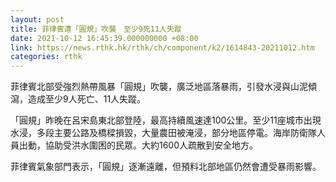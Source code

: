 ```yaml
---
layout: post
title: 菲律賓遭「圓規」吹襲　至少9死11人失蹤
date: 2021-10-12 16:45:39.000000000 +08:00
link: https://news.rthk.hk/rthk/ch/component/k2/1614843-20211012.htm
categories: rthk
---
```


菲律賓北部受強烈熱帶風暴「圓規」吹襲，廣泛地區落暴雨，引發水浸與山泥傾瀉，造成至少9人死亡、11人失蹤。

「圓規」昨晚在呂宋島東北部登陸，最高持續風速達100公里。至少11座城市出現水浸，多段主要公路及橋樑損毀，大量農田被淹浸，部分地區停電。海岸防衛隊人員出動，協助受洪水圍困的民眾。大約1600人疏散到安全地方。

菲律賓氣象部門表示，「圓規」逐漸遠離，但預料北部地區仍然會遭受暴雨影響。
